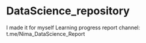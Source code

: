 # DataScience_repository
I made it for myself 
Learning progress report channel:
  t.me/Nima_DataScience_Report
  
